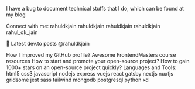 I have a bug to document technical stuffs that I do, which can be found at my blog

Connect with me:
rahuldkjain rahuldkjain rahuldkjain rahuldkjain rahul_dk_jain

📕 Latest dev.to posts @rahuldkjain

How I improved my GitHub profile?
Awesome FrontendMasters course resources
How to start and promote your open-source project?
How to gain 1000+ stars on an open-source project quickly?
Languages and Tools:
html5 css3 javascript nodejs express vuejs react gatsby nextjs nuxtjs gridsome jest sass tailwind mongodb postgresql python xd

